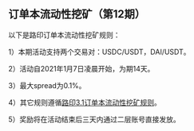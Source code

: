 ## 订单本流动性挖矿（第12期）


以下是路印订单本流动性挖矿规则：

1）本期活动支持两个交易对：USDC/USDT，DAI/USDT。

2）活动自2021年1月7日凌晨开始，为期14天。

3）最大spread为0.1%。

4）其它规则遵循[路印3.1订单本流动性挖矿规则](https://loopring.org/#/post/market-making-competition-cn)。

5）奖励将在活动结束后三天内通过二层账号直接发放。

